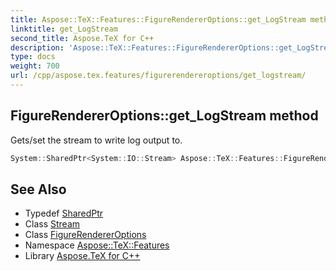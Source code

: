 ```yaml
---
title: Aspose::TeX::Features::FigureRendererOptions::get_LogStream method
linktitle: get_LogStream
second_title: Aspose.TeX for C++
description: 'Aspose::TeX::Features::FigureRendererOptions::get_LogStream method. Gets/set the stream to write log output to in C++.'
type: docs
weight: 700
url: /cpp/aspose.tex.features/figurerendereroptions/get_logstream/
---
```

## FigureRendererOptions::get_LogStream method


Gets/set the stream to write log output to.

```cpp
System::SharedPtr<System::IO::Stream> Aspose::TeX::Features::FigureRendererOptions::get_LogStream() const
```

## See Also

* Typedef [SharedPtr](../../../system/sharedptr/)
* Class [Stream](../../../system.io/stream/)
* Class [FigureRendererOptions](../)
* Namespace [Aspose::TeX::Features](../../)
* Library [Aspose.TeX for C++](../../../)
